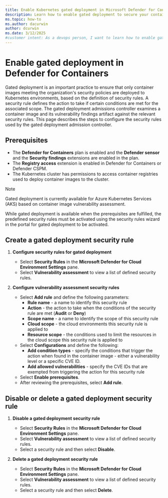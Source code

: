 ```yaml
---
title: Enable Kubernetes gated deployment in Microsoft Defender for Containers
description: Learn how to enable gated deployment to secure your containers software supply chain using Defender for Containers.
ms.topic: how-to
ms.author: dacurwin
author: dcurwin
ms.date: 3/12/2025
#customer intent: As a devops person, I want to learn how to enable gated deployment to secure your containers software supply chain using Defender for Containers.
---
```


# Enable gated deployment in Defender for Containers

Gated deployment is an important practice to ensure that only container images meeting the organization's security policies are deployed to Kubernetes environments, based on the definition of security rules. A security rule defines the action to take if certain conditions are met for the associated scope. The gated deployment admissions controller examines a container image and its vulnerability findings artifact against the relevant security rules. This page describes the steps to configure the security rules used by the gated deployment admission controller. 

## Prerequisites

- The **Defender for Containers** plan is enabled and the **Defender sensor** and the **Security findings** extensions are enabled in the plan.
- The **Registry access** extension is enabled in Defender for Containers or Defender CSPM.
- The Kubernetes cluster has permissions to access container registries used to deploy container images to the cluster.

> [!NOTE]
> Gated deployment is currently available for Azure Kubernetes Services (AKS) based on container image vulnerability assessment.

While gated deployment is available when the prerequisites are fulfilled, the predefined security rules must be activated using the security rules wizard in the portal for gated deployment to be activated.

## Create a gated deployment security rule

1. **Configure security rules for gated deployment**
    - Select **Security Rules** in the **Microsoft Defender for Cloud Environment Settings** pane.
    - Select **Vulnerability assessment** to view a list of defined security rules.

2. **Configure vulnerability assessment security rules**
    - Select **Add rule** and define the following parameters:
      - **Rule name** - a name to identify this security rule
      - **Action** - the action to take when the conditions of the security rule are met (**Audit** or **Deny**)
      - **Scope name** - a name to identify the scope of this security rule
      - **Cloud scope** - the cloud environments this security rule is applied to
      - **Resource scope** - the conditions used to limit the resources in the cloud scope this security rule is applied to
    - Select **Configurations** and define the following:
      - **Add condition types** - specify the conditions that trigger the action when found in the container image - either a vulnerability level or a specific CVE ID.
      - **Add allowed vulnerabilities** - specify the CVE IDs that are exempted from triggering the action for this security rule
    - Select **Enable prerequisites**.
    - After reviewing the prerequisites, select **Add rule**.

## Disable or delete a gated deployment security rule

1. **Disable a gated deployment security rule**
    - Select **Security Rules** in the **Microsoft Defender for Cloud Environment Settings** pane.
    - Select **Vulnerability assessment** to view a list of defined security rules.
    - Select a security rule and then select **Disable**.

1. **Delete a gated deployment security rule**
    - Select **Security Rules** in the **Microsoft Defender for Cloud Environment Settings** pane.
    - Select **Vulnerability assessment** to view a list of defined security rules.
    - Select a security rule and then select **Delete**.
